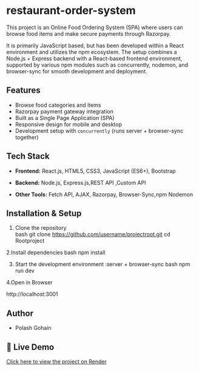 # restaurant-order-system

This project is an Online Food Ordering System (SPA) where users can browse food items and make secure payments through Razorpay.

It is primarily JavaScript based, but has been developed within a React environment and utilizes the npm ecosystem. The setup combines a Node.js + Express backend with a React-based frontend environment, supported by various npm modules such as concurrently, nodemon, and browser-sync for smooth development and deployment. 

## Features
- Browse food categories and items
- Razorpay payment gateway integration
- Built as a Single Page Application (SPA)
- Responsive design for mobile and desktop
- Development setup with `concurrently` (runs server + browser-sync together)

## Tech Stack
- **Frontend:** React.js, HTML5, CSS3, JavaScript (ES6+), Bootstrap
- **Backend:** Node.js, Express.js,REST API ,Custom API

- **Other Tools:** Fetch API, AJAX, Razorpay, Browser-Sync,npm Nodemon

## Installation & Setup

1. Clone the repository  
   bash
   git clone https://github.com/username/projectroot.git
   cd Rootproject

2.Install dependencies
    bash
    npm install

 3. Start the development environment :server + browser-sync 
    bash
    npm run dev
 
 4.Open in Browser 

 http://localhost:3001

 ## Author
 - Polash Gohain

## 🔗 Live Demo
[Click here to view the project on Render](https://restro-order-system1.onrender.com/)